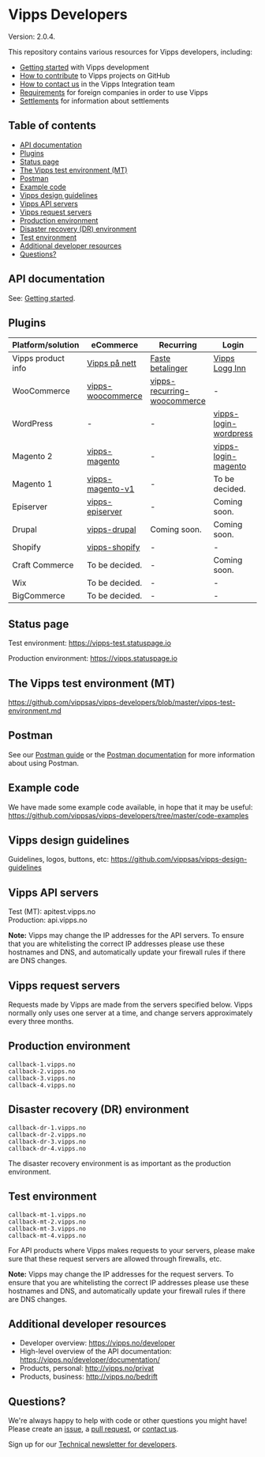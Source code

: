 # Vipps Developers

Version: 2.0.4.

This repository contains various resources for Vipps developers, including:

* [Getting started](vipps-getting-started.md) with Vipps development
* [How to contribute](contribute.md) to Vipps projects on GitHub
* [How to contact us](contact.md) in the Vipps Integration team
* [Requirements](requirements.md) for foreign companies in order to use Vipps
* [Settlements](https://github.com/vippsas/vipps-developers/tree/master/settlements)
  for information about settlements

## Table of contents

- [API documentation](#api-documentation)
- [Plugins](#plugins)
- [Status page](#status-page)
- [The Vipps test environment (MT)](#the-vipps-test-environment-mt)
- [Postman](#postman)
- [Example code](#example-code)
- [Vipps design guidelines](#vipps-design-guidelines)
- [Vipps API servers](#vipps-api-servers)
- [Vipps request servers](#vipps-request-servers)
- [Production environment](#production-environment)
- [Disaster recovery (DR) environment](#disaster-recovery-dr-environment)
- [Test environment](#test-environment)
- [Additional developer resources](#additional-developer-resources)
- [Questions?](#questions)

## API documentation

See: [Getting started](vipps-getting-started.md).

## Plugins

Platform/solution | eCommerce | Recurring  | Login
----------------- | --------- | ---------- | -----
Vipps product info | [Vipps på nett](https://www.vipps.no/produkter-og-tjenester/bedrift/ta-betalt-paa-nett/ta-betalt-paa-nett/) | [Faste betalinger](https://vipps.no/produkter-og-tjenester/bedrift/faste-betalinger/faste-betalinger/) | [Vipps Logg Inn](https://www.vipps.no/produkter-og-tjenester/bedrift/logg-inn-med-vipps/logg-inn-med-vipps/)
WooCommerce | [vipps-woocommerce](https://github.com/vippsas/vipps-woocommerce) | [vipps-recurring-woocommerce](https://github.com/vippsas/vipps-recurring-woocommerce) | - |
WordPress | - | - | [vipps-login-wordpress](https://github.com/vippsas/vipps-login-wordpress)
Magento 2 | [vipps-magento](https://github.com/vippsas/vipps-magento) | - | [vipps-login-magento](https://github.com/vippsas/vipps-login-magento)
Magento 1 | [vipps-magento-v1](https://github.com/vippsas/vipps-magento-v1) | - | To be decided.
Episerver | [vipps-episerver](https://github.com/vippsas/vipps-episerver) | - | Coming soon.
Drupal | [vipps-drupal](https://github.com/vippsas/vipps-drupal) | Coming soon. | Coming soon.
Shopify | [vipps-shopify](https://github.com/vippsas/vipps-shopify) | - | - |
Craft Commerce | To be decided. | - | Coming soon.
Wix | To be decided. | - | -
BigCommerce | To be decided. | - | -

## Status page

Test environment: https://vipps-test.statuspage.io

Production environment: https://vipps.statuspage.io

## The Vipps test environment (MT)

https://github.com/vippsas/vipps-developers/blob/master/vipps-test-environment.md

## Postman

See our
[Postman guide](https://github.com/vippsas/vipps-developers/blob/master/postman-guide.md)
or the
[Postman documentation](https://www.getpostman.com/docs/)
for more information about using Postman.

## Example code

We have made some example code available, in hope that it may be useful:
https://github.com/vippsas/vipps-developers/tree/master/code-examples

## Vipps design guidelines

Guidelines, logos, buttons, etc: https://github.com/vippsas/vipps-design-guidelines

## Vipps API servers

Test (MT): apitest.vipps.no<br/>
Production: api.vipps.no

**Note:** Vipps may change the IP addresses for the API servers. To ensure
that you are whitelisting the correct IP addresses please use these hostnames
and DNS, and automatically update your firewall rules if there are DNS changes.

## Vipps request servers

Requests made by Vipps are made from the servers specified below.
Vipps normally only uses one server at a time, and change servers approximately
every three months.

## Production environment
```
callback-1.vipps.no
callback-2.vipps.no
callback-3.vipps.no
callback-4.vipps.no
```


## Disaster recovery (DR) environment

```
callback-dr-1.vipps.no
callback-dr-2.vipps.no
callback-dr-3.vipps.no
callback-dr-4.vipps.no
```

The disaster recovery environment is as important as the production environment.

## Test environment

```
callback-mt-1.vipps.no
callback-mt-2.vipps.no
callback-mt-3.vipps.no
callback-mt-4.vipps.no
```

For API products where Vipps makes requests to your servers, please make sure
that these request servers are allowed through firewalls, etc.

**Note:** Vipps may change the IP addresses for the request servers. To ensure
that you are whitelisting the correct IP addresses please use these hostnames
and DNS, and automatically update your firewall rules if there are DNS changes.

## Additional developer resources

* Developer overview: https://vipps.no/developer
* High-level overview of the API documentation: https://vipps.no/developer/documentation/
* Products, personal: http://vipps.no/privat
* Products, business: http://vipps.no/bedrift

## Questions?

We're always happy to help with code or other questions you might have!
Please create an [issue](https://github.com/vippsas/vipps-developers/issues),
a [pull request](https://github.com/vippsas/vipps-developers/pulls),
or [contact us](https://github.com/vippsas/vipps-developers/blob/master/contact.md).

Sign up for our [Technical newsletter for developers](https://github.com/vippsas/vipps-developers/tree/master/newsletters).
